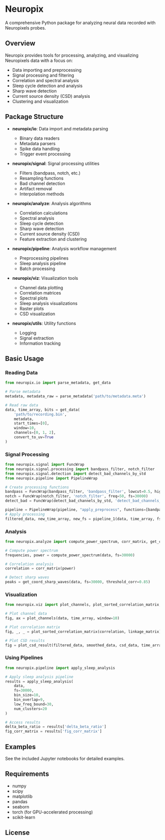 # Neuropix

A comprehensive Python package for analyzing neural data recorded with Neuropixels probes.

## Overview

Neuropix provides tools for processing, analyzing, and visualizing Neuropixels data with a focus on:

- Data importing and preprocessing
- Signal processing and filtering 
- Correlation and spectral analysis
- Sleep cycle detection and analysis
- Sharp wave detection
- Current source density (CSD) analysis
- Clustering and visualization

## Package Structure

- **neuropix/io**: Data import and metadata parsing
  - Binary data readers
  - Metadata parsers
  - Spike data handling
  - Trigger event processing

- **neuropix/signal**: Signal processing utilities
  - Filters (bandpass, notch, etc.)
  - Resampling functions
  - Bad channel detection
  - Artifact removal
  - Interpolation methods

- **neuropix/analyze**: Analysis algorithms
  - Correlation calculations
  - Spectral analysis
  - Sleep cycle detection
  - Sharp wave detection
  - Current source density (CSD)
  - Feature extraction and clustering

- **neuropix/pipeline**: Analysis workflow management
  - Preprocessing pipelines
  - Sleep analysis pipeline
  - Batch processing

- **neuropix/viz**: Visualization tools
  - Channel data plotting
  - Correlation matrices
  - Spectral plots
  - Sleep analysis visualizations
  - Raster plots
  - CSD visualization

- **neuropix/utils**: Utility functions
  - Logging
  - Signal extraction
  - Information tracking

## Basic Usage

### Reading Data

```python
from neuropix.io import parse_metadata, get_data

# Parse metadata
metadata, metadata_raw = parse_metadata('path/to/metadata.meta')

# Read raw data
data, time_array, bits = get_data(
    'path/to/recording.bin', 
    metadata, 
    start_times=[0], 
    window=10, 
    channels=[0, 1, 2],
    convert_to_uv=True
)
```

### Signal Processing

```python
from neuropix.signal import FuncWrap
from neuropix.signal.processing import bandpass_filter, notch_filter
from neuropix.signal.detection import detect_bad_channels_by_std
from neuropix.pipeline import PipelineWrap

# Create processing functions
bandpass = FuncWrap(bandpass_filter, 'bandpass_filter', lowcut=0.5, highcut=200, fs=30000)
notch = FuncWrap(notch_filter, 'notch_filter', freq=50, fs=30000)
detect_bad = FuncWrap(detect_bad_channels_by_std, 'detect_bad_channels_by_std', std_threshold=3.0)

pipeline = PipelineWrap(pipeline, "apply_preprocess", functions=[bandpass, notch, detect_bad], batch_mode=True, batch_size=1024*1024, overlap=1024)
# Apply processing
filtered_data, new_time_array, new_fs = pipeline_1(data, time_array, fs)
```

### Analysis

```python
from neuropix.analyze import compute_power_spectrum, corr_matrix, get_coord_sharp_waves

# Compute power spectrum
frequencies, power = compute_power_spectrum(data, fs=30000)

# Correlation analysis
correlation = corr_matrix(power)

# Detect sharp waves
peaks = get_coord_sharp_waves(data, fs=30000, threshold_corr=0.85)
```

### Visualization

```python
from neuropix.viz import plot_channels, plot_sorted_correlation_matrix, plot_csd_result

# Plot channel data
fig, ax = plot_channels(data, time_array, window=10)

# Plot correlation matrix
fig, _, _ = plot_sorted_correlation_matrix(correlation, linkage_matrix)

# Plot CSD results
fig = plot_csd_result(filtered_data, smoothed_data, csd_data, time_array, y_coords)
```

### Using Pipelines

```python
from neuropix.pipeline import apply_sleep_analysis

# Apply sleep analysis pipeline
results = apply_sleep_analysis(
    data, 
    fs=30000,
    bin_size=10,
    bin_overlap=9,
    low_freq_bound=30,
    num_clusters=20
)

# Access results
delta_beta_ratio = results['delta_beta_ratio']
fig_corr_matrix = results['fig_corr_matrix']
```

## Examples

See the included Jupyter notebooks for detailed examples.

## Requirements

- numpy
- scipy
- matplotlib
- pandas
- seaborn
- torch (for GPU-accelerated processing)
- scikit-learn

## License